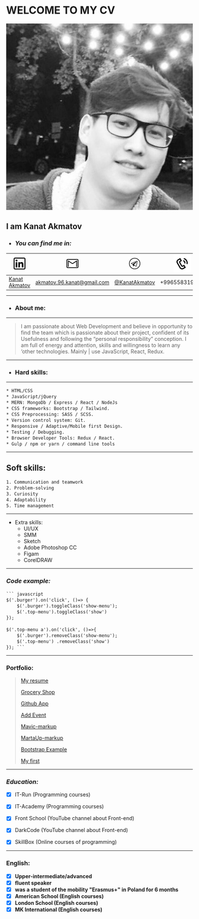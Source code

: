 # WELCOME TO MY CV
![ME](./img/my-pic.jpg)
## I am **Kanat Akmatov**



* ### _You can find me in:_

![Insta icon](./img/linkedin.png) | ![Gmail](./img/gmail%20icon.png) | ![Telegram](./img/telegram%20icon.png) | ![Cellphone](./img/cellphone-icon.png) | 
------------ | ------------- | ------------- | -------------
[Kanat Akmatov](https://www.linkedin.com/in/kanat-akmatov-1454b3177/) | [akmatov.96.kanat@gmail.com](https://www.google.com/intl/ru/gmail/about/#) | [@KanatAkmatov](https://t.me/KanatAkmatov) | +996558319126
---



* ### About me:
---
> I am passionate about Web Development and
> believe in opportunity to find the team which is
> passionate about their project, confident of its
> Usefulness and following the “personal
> responsibility” conception. I am full of energy
> and attention, skills and willingness to learn any
> ‘other technologies. Mainly | use JavaScript,
> React, Redux.
---



* ### Hard skills:
---
    * HTML/CSS
    * JavaScript/jQuery
    * MERN: MongoDb / Express / React / NodeJs
    * CSS frameworks: Bootstrap / Tailwind.
    * CSS Preprocessing: SASS / SCSS.
    * Version control system: Git.
    * Responsive / Adaptive/Mobile first Design.
    * Testing / Debugging.
    * Browser Developer Tools: Redux / React.
    * Gulp / npm or yarn / command line tools
    
---



Soft skills:
-
    1. Communication and teamwork 
    2. Problem-solving
    3. Curiosity
    4. Adaptability
    5. Time management
---    



* Extra skills:
    * UI/UX
    * SMM 
    * Sketch
    * Adobe Photoshop CC
    * Figam
    * CorelDRAW
---



### _Code example:_
    ``` javascript
    $('.burger').on('click', ()=> {
        $('.burger').toggleClass('show-menu');
        $('.top-menu').toggleClass('show')
    });

    $('.top-menu a').on('click', ()=>{
        $('.burger').removeClass('show-menu');
        $('.top-menu') .removeClass('show')
    }); ```
   
---



### Portfolio:

> [My resume](https://kanatakmatov.github.io/my-resume/) 
>
> [Grocery Shop](https://grocery--shop.herokuapp.com/)
>
> [Github App](https://github--app.herokuapp.com/)
>
> [Add Event](https://addevent-app.herokuapp.com/)
>
> [Mavic-markup](https://kanatakmatov.github.io/mavic/)
>
> [MartaUp-markup](https://kanatakmatov.github.io/marta-markup/)
>
> [Bootstrap Example](https://kanatakmatov.github.io/bootstrap-example/)
>
> [My first](https://kanatakmatov.github.io/my-first-maket/)



---



### *Education:*

- [x] IT-Run (Programming courses)
- [x] IT-Academy (Programming courses)
- [x] Front School (YouTube channel about Front-end)
- [x] DarkCode (YouTube channel about Front-end)
- [x] SkillBox (Online courses of programming)



---



### __English:__

- [x] **Upper-intermediate/advanced**
- [x] **fluent speaker**
- [x] **was a student of the mobility "Erasmus+" in Poland for 6 months**
- [x] **American School (English courses)**
- [x] **London School (English courses)**
- [x] **MK International (English courses)**
